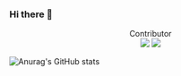### Hi there 👋

<div align="center">
  Contributor <br>
  <a href="https://github.com/adap/flower" target="_blank"><img src="https://img.shields.io/badge/flower-#ECD53F?style=plastic"/></a>
  <a href="https://github.com/gachon-CCLab/FedOps" target="_blank"><img src="https://img.shields.io/badge/FedOps-#004088?style=plastic"/></a>
</div>

![Anurag's GitHub stats](https://github-readme-stats.vercel.app/api?username=YangSemo&show_icons=true&theme=radical)

<!--
**YangSemo/YangSemo** is a ✨ _special_ ✨ repository because its `README.md` (this file) appears on your GitHub profile.

Here are some ideas to get you started:

- 🔭 I’m currently working on ...
- 🌱 I’m currently learning ...
- 👯 I’m looking to collaborate on ...
- 🤔 I’m looking for help with ...
- 💬 Ask me about ...
- 📫 How to reach me: ...
- 😄 Pronouns: ...
- ⚡ Fun fact: ...
-->
